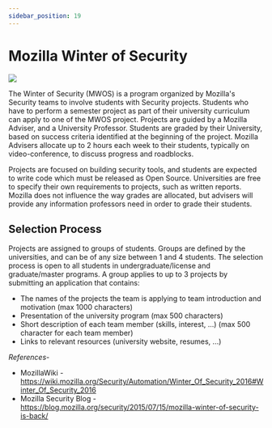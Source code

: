 ```yaml
---
sidebar_position: 19
---
```


# Mozilla Winter of Security

<img src="https://wiki.mozilla.org/images/thumb/2/25/WinterOfSecurity_logo_light_horizontal.png/750px-WinterOfSecurity_logo_light_horizontal.png"/>

The Winter of Security (MWOS) is a program organized by Mozilla's Security teams to involve students with Security projects. Students who have to perform a semester project as part of their university curriculum can apply to one of the MWOS project. Projects are guided by a Mozilla Adviser, and a University Professor. Students are graded by their University, based on success criteria identified at the beginning of the project. Mozilla Advisers allocate up to 2 hours each week to their students, typically on video-conference, to discuss progress and roadblocks.

Projects are focused on building security tools, and students are expected to write code which must be released as Open Source. Universities are free to specify their own requirements to projects, such as written reports. Mozilla does not influence the way grades are allocated, but advisers will provide any information professors need in order to grade their students.

## Selection Process

Projects are assigned to groups of students. Groups are defined by the universities, and can be of any size between 1 and 4 students. The selection process is open to all students in undergraduate/license and graduate/master programs. A group applies to up to 3 projects by submitting an application that contains:

- The names of the projects the team is applying to
team introduction and motivation (max 1000 characters)
- Presentation of the university program (max 500 characters)
- Short description of each team member (skills, interest, ...) (max 500 character for each team member)
- Links to relevant resources (university website, resumes, ...)

*References*-
- MozillaWiki - https://wiki.mozilla.org/Security/Automation/Winter_Of_Security_2016#Winter_Of_Security_2016
- Mozilla Security Blog - https://blog.mozilla.org/security/2015/07/15/mozilla-winter-of-security-is-back/